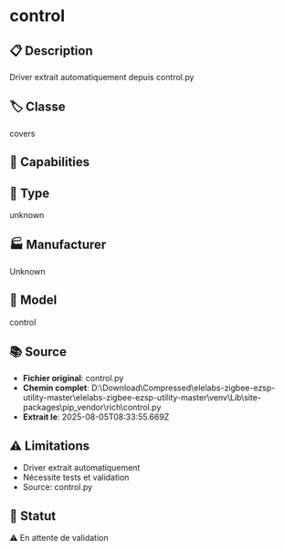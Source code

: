 # control

## 📋 Description
Driver extrait automatiquement depuis control.py

## 🏷️ Classe
covers

## 🔧 Capabilities


## 📡 Type
unknown

## 🏭 Manufacturer
Unknown

## 📱 Model
control

## 📚 Source
- **Fichier original**: control.py
- **Chemin complet**: D:\Download\Compressed\elelabs-zigbee-ezsp-utility-master\elelabs-zigbee-ezsp-utility-master\venv\Lib\site-packages\pip\_vendor\rich\control.py
- **Extrait le**: 2025-08-05T08:33:55.669Z

## ⚠️ Limitations
- Driver extrait automatiquement
- Nécessite tests et validation
- Source: control.py

## 🚀 Statut
⚠️ En attente de validation
